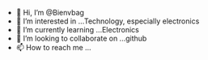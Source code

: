- 👋 Hi, I’m @Bienvbag 
- 👀 I’m interested in ...Technology, especially electronics 
- 🌱 I’m currently learning ...Electronics 
- 💞️ I’m looking to collaborate on ...github
- 📫 How to reach me ...

<!---
Bienvbag/Bienvbag is a ✨ special ✨ repository because its `README.md` (this file) appears on your GitHub profile.
You can click the Preview link to take a look at your changes.
--->
